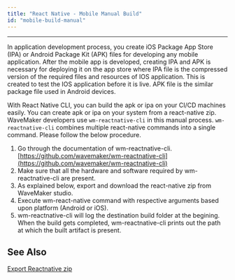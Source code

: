 ```yaml
---
title: "React Native - Mobile Manual Build"
id: "mobile-build-manual"
---
```

---

In application development process, you create iOS Package App Store (IPA) or Android Package Kit (APK) files for developing any mobile application. After the mobile app is developed, creating IPA and APK is necessary for deploying it on the app store where IPA file is the compressed version of the required files and resources of IOS application. This is created to test the IOS application before it is live. APK file is the similar package file used in Android devices.

With React Native CLI, you can build the apk or ipa on your CI/CD machines easily. You can create apk or ipa on your system from a react-native zip. WaveMaker developers use ```wm-reactnative-cli``` in this manual process. ```wm-reactnative-cli``` combines multiple react-native commands into a single command. Please follow the below procedure.

1. Go through the documentation of wm-reactnative-cli. [https://github.com/wavemaker/wm-reactnative-cli](https://github.com/wavemaker/wm-reactnative-cli)
2. Make sure that all the hardware and software required by wm-reactnative-cli are present.
3. As explained below, export and download the react-native zip from WaveMaker studio.
4. Execute wm-react-native command with respective arguments based upon platform (Android or iOS).
5. wm-reactnative-cli will log the destination build folder at the begining. When the build gets completed, wm-reactnative-cli prints out the path at which the built artifact is present.


## See Also

[Export Reactnative zip](/learn/hybrid-mobile/export-react-native-zip)





